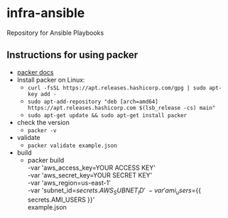 # infra-ansible
Repository for Ansible Playbooks

## Instructions for using packer

- [packer docs](https://learn.hashicorp.com/collections/packer/getting-started)
- Install packer on Linux:
  - `curl -fsSL https://apt.releases.hashicorp.com/gpg | sudo apt-key add -`
  - `sudo apt-add-repository "deb [arch=amd64] https://apt.releases.hashicorp.com $(lsb_release -cs) main"`
  - `sudo apt-get update && sudo apt-get install packer`
- check the version
  - `packer -v`
- validate
  - `packer validate example.json`
- build
  - packer build \
      -var 'aws_access_key=YOUR ACCESS KEY' \
      -var 'aws_secret_key=YOUR SECRET KEY' \
      -var 'aws_region=us-east-1' \
      -var 'subnet_id=${{ secrets.AWS_SUBNET_ID }}' \
      -var 'ami_users=${{ secrets.AMI_USERS }}' \
      example.json